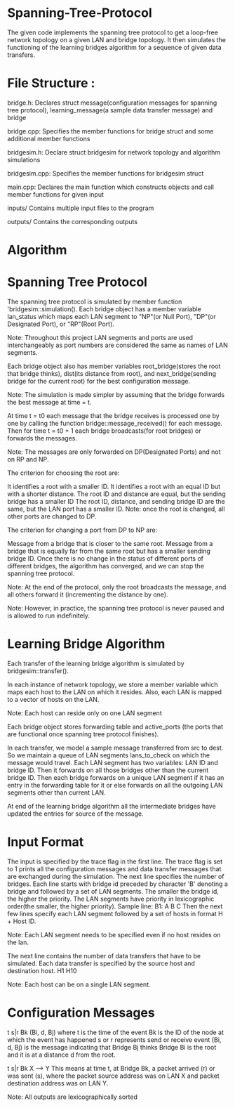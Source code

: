 # Spanning-Tree-Protocol

The given code implements the spanning tree protocol to get a loop-free network topology on a given LAN and bridge topology. It then simulates the functioning of the learning bridges algorithm for a sequence of given data transfers.

# File Structure :

bridge.h:
Declares struct message(configuration messages for spanning tree protocol), learning_message(a sample data transfer message) and bridge

bridge.cpp:
Specifies the member functions for bridge struct and some additional member functions

bridgesim.h:
Declare struct bridgesim for network topology and algorithm simulations

bridgesim.cpp:
Specifies the member functions for bridgesim struct

main.cpp:
Declares the main function which constructs objects and call member functions for given input

inputs/
Contains multiple input files to the program

outputs/
Contains the corresponding outputs

# Algorithm 

# Spanning Tree Protocol

The spanning tree protocol is simulated by member function 'bridgesim::simulation(). Each bridge object has a member variable lan_status which maps each LAN segment to "NP"(or Null Port), "DP"(or Designated Port), or "RP"(Root Port).

Note: Throughout this project LAN segments and ports are used interchangeably as port numbers are considered the same as names of LAN segments.

Each bridge object also has member variables root_bridge(stores the root that bridge thinks), dist(its distance from root), and next_bridge(sending bridge for the current root) for the best configuration message.

Note: The simulation is made simpler by assuming that the bridge forwards the best message at time = t.

At time t = t0 each message that the bridge receives is processed one by one by calling the function bridge::message_received() for each message. Then for time t = t0  + 1 each bridge broadcasts(for root bridges) or forwards the messages.

Note: The messages are only forwarded on DP(Designated Ports) and not on RP and NP.

The criterion for choosing the root are:

It identifies a root with a smaller ID.
It identifies a root with an equal ID but with a shorter distance.
The root ID and distance are equal, but the sending bridge has a smaller ID
The root ID, distance, and sending bridge ID are the same, but the LAN port has a smaller ID.
Note: once the root is changed, all other ports are changed to DP.

The criterion for changing a port from DP to NP are:

Message from a bridge that is closer to the same root.
Message from a bridge that is equally far from the same root but has a smaller sending bridge ID.
Once there is no change in the status of different ports of different bridges, the algorithm has converged, and we can stop the spanning tree protocol.

Note: At the end of the protocol, only the root broadcasts the message, and all others forward it (incrementing the distance by one).

Note: However, in practice, the spanning tree protocol is never paused and is allowed to run indefinitely.

# Learning Bridge Algorithm

Each transfer of the learning bridge algorithm is simulated by bridgesim::transfer().

In each instance of network topology, we store a member variable which maps each host to the LAN on which it resides. Also, each LAN is mapped to a vector of hosts on the LAN.

Note: Each host can reside only on one LAN segment

Each bridge object stores forwarding table and active_ports (the ports that are functional once spanning tree protocol finishes).

In each transfer, we model a sample message transferred from src to dest. So we maintain a queue of LAN segments lans_to_check on which the message would travel. Each LAN segment has two variables: LAN ID and bridge ID. Then it forwards on all those bridges other than the current bridge ID. Then each bridge forwards on a unique LAN segment if it has an entry in the forwarding table for it or else forwards on all the outgoing LAN segments other than current LAN.

At end of the learning bridge algorithm all the intermediate bridges have updated the entries for source of the message.

# Input Format

The input is specified by the trace flag in the first line. The trace flag is set to 1 prints all the configuration messages and data transfer messages that are exchanged during the simulation. The next line specifies the number of bridges. Each line starts with bridge id preceded by character 'B' denoting a bridge and followed by a set of LAN segments. The smaller the bridge id, the higher the priority. The LAN segments have priority in lexicographic order(the smaller, the higher priority). Sample line: B1: A B C Then the next few lines specify each LAN segment followed by a set of hosts in format H + Host ID.

Note: Each LAN segment needs to be specified even if no host resides on the lan.

The next line contains the number of data transfers that have to be simulated. Each data transfer is specified by the source host and destination host. H1 H10

Note: Each host can be on a single LAN segment.

# Configuration Messages

t s|r Bk (Bi, d, Bj)
where t is the time of the event Bk is the ID of the node at which the event has happened s or r represents send or receive event (Bi, d, Bj) is the message indicating that Bridge Bj thinks Bridge Bi is the root and it is at a distance d from the root.

t s|r Bk X --> Y
This means at time t, at Bridge Bk, a packet arrived (r) or was sent (s), where the packet source address was on LAN X and packet destination address was on LAN Y.

Note: All outputs are lexicographically sorted

